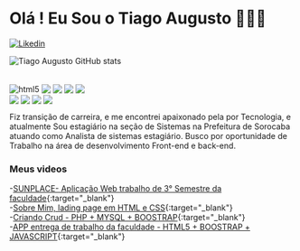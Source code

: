 # Olá ! Eu Sou o Tiago Augusto 🧑🏽‍💻

[![Likedin](https://img.shields.io/badge/LinkedIn-0077B5?style=for-the-badge&logo=linkedin&logoColor=white)](https://www.linkedin.com/in/tiago-augusto-melo-silva-177127b9/)

![Tiago Augusto GitHub stats](https://github-readme-stats.vercel.app/api?username=TiagoAugustoSilva&show_icons=true&theme=onedark)

<div style="display: inline_block"><br/>
<img align="center" alt="html5" src="https://img.shields.io/badge/HTML5-E34F26?style=for-the-badge&logo=html5&logoColor=white"/>
  <img align="center"  src="https://img.shields.io/badge/CSS3-1572B6?style=for-the-badge&logo=css3&logoColor=white"/>
  <img align="center"  src="https://img.shields.io/badge/JavaScript-F7DF1E?style=for-the-badge&logo=javascript&logoColor=black"/>
  <img align="center"  src="https://img.shields.io/badge/PHP-777BB4?style=for-the-badge&logo=php&logoColor=white"/>
  <img align="center"  src="https://img.shields.io/badge/Bootstrap-563D7C?style=for-the-badge&logo=bootstrap&logoColor=white"/><br/>
 <img align="center"  src="https://img.shields.io/badge/MySQL-00000F?style=for-the-badge&logo=mysql&logoColor=white"/>
  
  <img align="center" src="https://img.shields.io/badge/Express.js-404D59?style=for-the-badge"/>
   <img align="center" src="https://img.shields.io/badge/React-20232A?style=for-the-badge&logo=react&logoColor=61DAFB"/>
     <img align="center" src="https://img.shields.io/badge/Node.js-43853D?style=for-the-badge&logo=node.js&logoColor=white"/>

</div>

 Fiz transição de carreira, e me encontrei apaixonado pela por Tecnologia, e atualmente Sou estagiário na seção de Sistemas na Prefeitura de Sorocaba atuando como Analista de  sistemas estagiário. Busco por oportunidade 
 de Trabalho na área de desenvolvimento Front-end e back-end.
 


### Meus videos
-[SUNPLACE- Aplicação Web  trabalho de 3° Semestre da faculdade](https://www.youtube.com/watch?v=ni4y1JIhsUg&feature=youtu.be){:target="_blank"}<br/>
-[Sobre Mim, lading page em HTML e CSS](https://www.youtube.com/watch?v=tZr21kZ7IFE){:target="_blank"}<br/>
-[Criando Crud - PHP + MYSQL + BOOSTRAP](https://www.youtube.com/watch?v=TlZ5RskORoM){:target="_blank"}<br/>
-[APP entrega de trabalho da faculdade - HTML5 + BOOSTRAP + JAVASCRIPT](https://www.youtube.com/watch?v=hB2yMBd7PGU){:target="_blank"}<br/>










